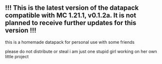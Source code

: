 !!! This is the latest version of the datapack compatible with MC 1.21.1, v0.1.2a. It is not planned to receive further updates for this version !!!
----------------------------------------------------------------------------------------------------------------------------------------------------

this is a homemade datapack for personal use with some friends

please do not distribute or steal i am just one stupid girl working on her own little project

